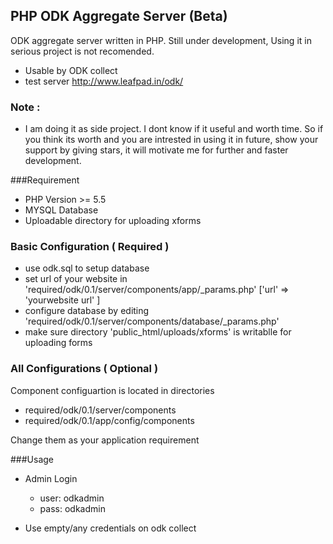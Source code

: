 ## PHP ODK Aggregate Server (Beta)
ODK aggregate server written in PHP.  Still under development, Using it in serious project is not recomended.
- Usable by ODK collect
- test server http://www.leafpad.in/odk/

### Note :
- I am doing it as side project. I dont know if it useful and worth time. So if you think its worth and you are intrested in using it in future, show your support by giving stars, it will motivate me for further and faster development.

###Requirement

- PHP Version >= 5.5
- MYSQL Database
- Uploadable directory for uploading xforms

### Basic Configuration ( Required )
- use odk.sql to setup database
- set url of your website in 'required/odk/0.1/server/components/app/\_params.php' ['url' => 'yourwebsite url' ]
- configure database by editing 'required/odk/0.1/server/components/database/\_params.php'
- make sure directory 'public_html/uploads/xforms' is writablle for uploading forms

### All Configurations ( Optional )
Component configuartion is located in directories

 - required/odk/0.1/server/components
 - required/odk/0.1/app/config/components  

Change them as your application requirement


###Usage

- Admin Login
	- user: odkadmin
	- pass: odkadmin

- Use empty/any credentials on odk collect
